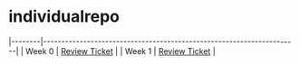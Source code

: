 # individualrepo

|--------|----------------------------------------------------------------------|
| Week 0 | [Review Ticket](https://github.com/VidhiKulkarni/teamlace/issues/5) | 
| Week 1 | [Review Ticket](https://github.com/VidhiKulkarni/teamlace/issues/18) |
